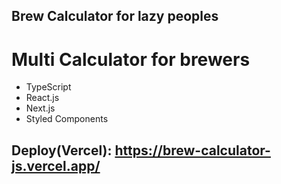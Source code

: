 ## Brew Calculator for lazy peoples
# Multi Calculator for brewers

- TypeScript
- React.js
- Next.js
- Styled Components


## Deploy(Vercel): https://brew-calculator-js.vercel.app/